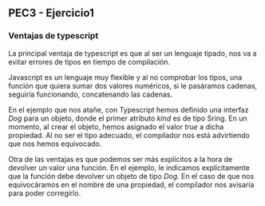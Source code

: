 ## PEC3 - Ejercicio1



### **Ventajas de typescript**
La principal ventaja de typescript es que al ser un lenguaje tipado, nos va a evitar errores de tipos en tiempo de compilación.

Javascript es un lenguaje muy flexible y al no comprobar los tipos, una función que quiera sumar dos valores numéricos, si le pasáramos cadenas, seguiría funcionando, concatenando las cadenas.

En el ejemplo que nos atañe, con Typescript hemos definido una interfaz _Dog_ para un objeto, donde el primer atributo _kind_ es de tipo Sring. En un momento, al crear el objeto, hemos asignado el valor _true_ a dicha propiedad. Al no ser el tipo adecuado, el compilador nos está advirtiendo que nos hemos equivocado. 

Otra de las ventajas es que podemos ser más explícitos a la hora de devolver un valor una función. En el ejemplo, le indicamos explícitamente que la función debe devolver un objeto de tipo _Dog_. En el caso de que nos equivocáramos en el nombre de una propiedad, el compilador nos avisaría para poder corregirlo.
 



